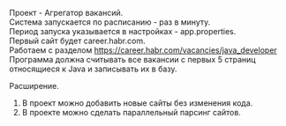 Проект - Агрегатор вакансий.\
Система запускается по расписанию - раз в минуту.\
Период запуска указывается в настройках - app.properties.\
Первый сайт будет career.habr.com.\
Работаем с разделом https://career.habr.com/vacancies/java_developer \
Программа должна считывать все вакансии c первых 5 страниц относящиеся к Java и записывать их в базу.

Расширение.
1. В проект можно добавить новые сайты без изменения кода.
2. В проекте можно сделать параллельный парсинг сайтов.